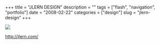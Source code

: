 +++
title = "JLERN DESIGN"
description = ""
tags = ["flash", "navigation", "portfolio"]
date = "2008-02-22"
categories = ["design"]
slug = "jlern-design"
+++


 

  <div id="screens-thumbs" class="clearfix">
    <div class="txt-center" id="design-submission"><a href="http://jlern.com/"><img id='bluga-thumbnail-885' class='bluga-thumbnail large' src='//media.konigi.com/bluga/
wt47f2791b32a3b_0.jpg'/></a></div>  
  </div>   
<p><a href="http://jlern.com/">http://jlern.com/</a></p>





